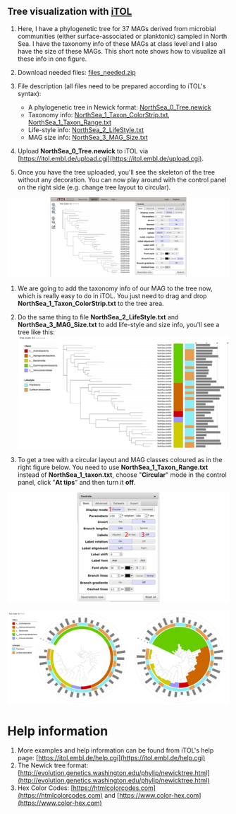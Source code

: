 
## Tree visualization with [iTOL](https://itol.embl.de)

1. Here, I have a phylogenetic tree for 37 MAGs derived from microbial communities (either surface-associated or planktonic) sampled in North Sea.
I have the taxonomy info of these MAGs at class level and I also have the size of these MAGs.
This short note shows how to visualize all these info in one figure.

1. Download needed files: [files_needed.zip](files_needed.zip)

1. File description (all files need to be prepared according to iTOL's syntax):

    + A phylogenetic tree in Newick format: [NorthSea_0_Tree.newick](NorthSea_0_Tree.newick)
    + Taxonomy info: [NorthSea_1_Taxon_ColorStrip.txt](NorthSea_1_Taxon_ColorStrip.txt), [NorthSea_1_Taxon_Range.txt](NorthSea_1_Taxon_Range.txt)
    + Life-style info: [NorthSea_2_LifeStyle.txt](NorthSea_2_LifeStyle.txt)
    + MAG size info: [NorthSea_3_MAG_Size.txt](NorthSea_3_MAG_Size.txt)


1. Upload **NorthSea_0_Tree.newick** to iTOL via [https://itol.embl.de/upload.cgi](https://itol.embl.de/upload.cgi).


1. Once you have the tree uploaded, you'll see the skeleton of the tree without any decoration. 
You can now play around with the control panel on the right side (e.g. change tree layout to circular).

![Step_1](figures/Step_1.jpg)


1. We are going to add the taxonomy info of our MAG to the tree now, which is really easy to do in iTOL. 
You just need to drag and drop **NorthSea_1_Taxon_ColorStrip.txt**  to the tree area.


1. Do the same thing to file **NorthSea_2_LifeStyle.txt** and **NorthSea_3_MAG_Size.txt** to add life-style and size info, you'll see a tree like this:
![Layout_Normal](figures/Layout_Normal.jpg)


1. To get a tree with a circular layout and MAG classes coloured as in the right figure below. 
You need to use **NorthSea_1_Taxon_Range.txt** instead of **NorthSea_1_taxon.txt**,
choose "**Circular**" mode in the control panel, click "**At tips**" and then turn it **off**.

![Step_2](figures/Step_2.jpg)

![Layout_Circular](figures/Layout_Circular.jpg)


# Help information

1. More examples and help information can be found from iTOL's help page: [https://itol.embl.de/help.cgi](https://itol.embl.de/help.cgi)
1. The Newick tree format: [http://evolution.genetics.washington.edu/phylip/newicktree.html](http://evolution.genetics.washington.edu/phylip/newicktree.html)
1. Hex Color Codes: [https://htmlcolorcodes.com](https://htmlcolorcodes.com) and [https://www.color-hex.com](https://www.color-hex.com)
